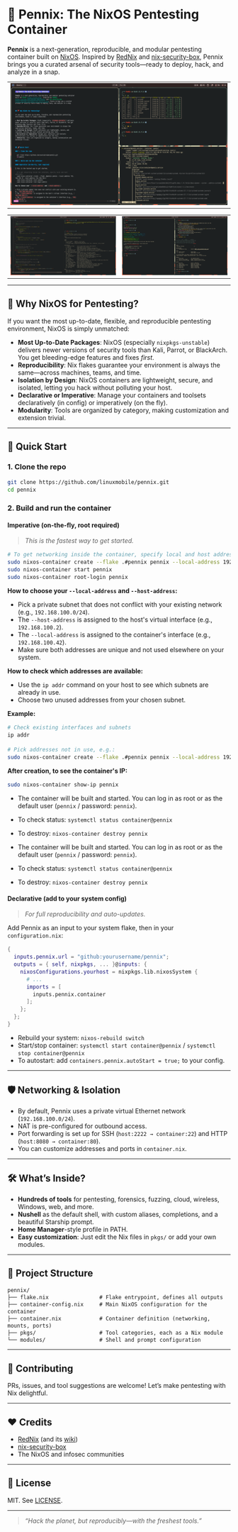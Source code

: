# 🦄 Pennix: The NixOS Pentesting Container

**Pennix** is a next-generation, reproducible, and modular pentesting container built on [NixOS](https://nixos.org/). Inspired by [RedNix](https://github.com/redcode-labs/RedNix) and [nix-security-box](https://github.com/fabaff/nix-security-box), Pennix brings you a curated arsenal of security tools—ready to deploy, hack, and analyze in a snap.

|                                                                         |
| ----------------------------------------------------------------------- |
| <img src="assets/screenshot-1.png" alt="Principal image" width="100%"/> |

|                                                      |                                                      |
| ---------------------------------------------------- | ---------------------------------------------------- |
| <img src="assets/screenshot-2.png" alt="2nd image"/> | <img src="assets/screenshot-3.png" alt="3rd image"/> |

---

## 🚩 Why NixOS for Pentesting?

If you want the most up-to-date, flexible, and reproducible pentesting environment, NixOS is simply unmatched:

- **Most Up-to-Date Packages**: NixOS (especially `nixpkgs-unstable`) delivers newer versions of security tools than Kali, Parrot, or BlackArch. You get bleeding-edge features and fixes _first_.
- **Reproducibility**: Nix flakes guarantee your environment is always the same—across machines, teams, and time.
- **Isolation by Design**: NixOS containers are lightweight, secure, and isolated, letting you hack without polluting your host.
- **Declarative or Imperative**: Manage your containers and toolsets declaratively (in config) or imperatively (on the fly).
- **Modularity**: Tools are organized by category, making customization and extension trivial.

---

## 🚀 Quick Start

### 1. Clone the repo

```sh
git clone https://github.com/linuxmobile/pennix.git
cd pennix
```

### 2. Build and run the container

#### Imperative (on-the-fly, root required)

> _This is the fastest way to get started._

```sh
# To get networking inside the container, specify local and host addresses:
sudo nixos-container create --flake .#pennix pennix --local-address 192.168.100.10 --host-address 192.168.100.2
sudo nixos-container start pennix
sudo nixos-container root-login pennix
```

**How to choose your `--local-address` and `--host-address`:**

- Pick a private subnet that does not conflict with your existing network (e.g., `192.168.100.0/24`).
- The `--host-address` is assigned to the host's virtual interface (e.g., `192.168.100.2`).
- The `--local-address` is assigned to the container's interface (e.g., `192.168.100.42`).
- Make sure both addresses are unique and not used elsewhere on your system.

**How to check which addresses are available:**

- Use the `ip addr` command on your host to see which subnets are already in use.
- Choose two unused addresses from your chosen subnet.

**Example:**

```sh
# Check existing interfaces and subnets
ip addr

# Pick addresses not in use, e.g.:
sudo nixos-container create --flake .#pennix pennix --local-address 192.168.100.42 --host-address 192.168.100.2
```

**After creation, to see the container's IP:**

```sh
sudo nixos-container show-ip pennix
```

- The container will be built and started. You can log in as root or as the default user (`pennix` / password: `pennix`).
- To check status: `systemctl status container@pennix`
- To destroy: `nixos-container destroy pennix`

- The container will be built and started. You can log in as root or as the default user (`pennix` / password: `pennix`).
- To check status: `systemctl status container@pennix`
- To destroy: `nixos-container destroy pennix`

#### Declarative (add to your system config)

> _For full reproducibility and auto-updates._

Add Pennix as an input to your system flake, then in your `configuration.nix`:

```nix
{
  inputs.pennix.url = "github:yourusername/pennix";
  outputs = { self, nixpkgs, ... }@inputs: {
    nixosConfigurations.yourhost = nixpkgs.lib.nixosSystem {
      # ...
      imports = [
        inputs.pennix.container
      ];
    };
  };
}
```

- Rebuild your system: `nixos-rebuild switch`
- Start/stop container: `systemctl start container@pennix` / `systemctl stop container@pennix`
- To autostart: add `containers.pennix.autoStart = true;` to your config.

---

## 🛡️ Networking & Isolation

- By default, Pennix uses a private virtual Ethernet network (`192.168.100.0/24`).
- NAT is pre-configured for outbound access.
- Port forwarding is set up for SSH (`host:2222 → container:22`) and HTTP (`host:8080 → container:80`).
- You can customize addresses and ports in `container.nix`.

---

## 🛠️ What’s Inside?

- **Hundreds of tools** for pentesting, forensics, fuzzing, cloud, wireless, Windows, web, and more.
- **Nushell** as the default shell, with custom aliases, completions, and a beautiful Starship prompt.
- **Home Manager**-style profile in PATH.
- **Easy customization**: Just edit the Nix files in `pkgs/` or add your own modules.

---

## 🧩 Project Structure

```
pennix/
├── flake.nix                # Flake entrypoint, defines all outputs
├── container-config.nix     # Main NixOS configuration for the container
├── container.nix            # Container definition (networking, mounts, ports)
├── pkgs/                    # Tool categories, each as a Nix module
└── modules/                 # Shell and prompt configuration
```

---

## 🦾 Contributing

PRs, issues, and tool suggestions are welcome! Let’s make pentesting with Nix delightful.

---

## ❤️ Credits

- [RedNix](https://github.com/redcode-labs/RedNix) (and its [wiki](https://github.com/redcode-labs/RedNix/wiki/2.-Installation,-configuration-and-usage))
- [nix-security-box](https://github.com/fabaff/nix-security-box)
- The NixOS and infosec communities

---

## 📜 License

MIT. See [LICENSE](./LICENSE).

---

> _“Hack the planet, but reproducibly—with the freshest tools.”_

